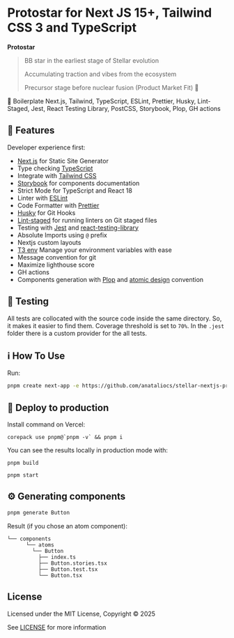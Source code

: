 # Protostar for Next JS 15+, Tailwind CSS 3 and TypeScript

**Protostar**
> BB star in the earliest stage of Stellar evolution
> 
> Accumulating traction and vibes from the ecosystem
> 
> Precursor stage before nuclear fusion (Product Market Fit) 🌟

🚀 Boilerplate Next.js, Tailwind, TypeScript, ESLint, Prettier, Husky, Lint-Staged, Jest, React Testing Library, PostCSS, Storybook, Plop, GH actions

## :rocket: Features

Developer experience first:

- [Next.js](https://nextjs.org) for Static Site Generator
- Type checking [TypeScript](https://www.typescriptlang.org)
- Integrate with [Tailwind CSS](https://tailwindcss.com)
- [Storybook](https://storybook.js.org) for components documentation
- Strict Mode for TypeScript and React 18
- Linter with [ESLint](https://eslint.org)
- Code Formatter with [Prettier](https://prettier.io)
- [Husky](https://typicode.github.io/husky/#/) for Git Hooks
- [Lint-staged](https://github.com/okonet/lint-staged) for running linters on Git staged files
- Testing with [Jest](https://jestjs.io/) and [react-testing-library](https://testing-library.com/)
- Absolute Imports using `@` prefix
- Nextjs custom layouts
- [T3 env](https://env.t3.gg/) Manage your environment variables with ease
- Message convention for git
- Maximize lighthouse score
- GH actions
- Components generation with [Plop](https://plopjs.com/) and [atomic design](https://bradfrost.com/blog/post/atomic-web-design/) convention

## 🧪 Testing

All tests are collocated with the source code inside the same directory. So, it makes it easier to find them. Coverage threshold is set to `70%`. In the `.jest` folder there is a custom provider for the all tests.

## :information_source: How To Use

Run:

```bash
pnpm create next-app -e https://github.com/anataliocs/stellar-nextjs-protostar
```

## 🚀 Deploy to production

Install command on Vercel:

```
corepack use pnpm@`pnpm -v` && pnpm i
```

You can see the results locally in production mode with:

```shell
pnpm build
```

```shell
pnpm start
```

## :gear: Generating components

```bash
pnpm generate Button
```

Result (if you chose an atom component):

```
└── components
      └── atoms
        └── Button
          ├── index.ts
          ├── Button.stories.tsx
          ├── Button.test.tsx
          └── Button.tsx
```

## License

Licensed under the MIT License, Copyright © 2025

See [LICENSE](LICENSE) for more information